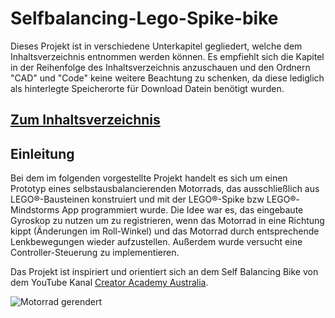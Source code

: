 # Selfbalancing-Lego-Spike-bike

Dieses Projekt ist in verschiedene Unterkapitel gegliedert, welche dem Inhaltsverzeichnis entnommen werden können.
Es empfiehlt sich die Kapitel in der Reihenfolge des Inhaltsverzeichnis anzuschauen und den Ordnern "CAD" und "Code" keine weitere Beachtung zu schenken, da diese lediglich als hinterlegte Speicherorte für Download Datein benötigt wurden. 

## [Zum Inhaltsverzeichnis](00-Inhaltsverzeichnis.md)

## Einleitung

Bei dem im folgenden vorgestellte Projekt handelt es sich um einen Prototyp eines selbstausbalancierenden Motorrads, das ausschließlich aus LEGO®-Bausteinen konstruiert und mit der LEGO®-Spike bzw LEGO®-Mindstorms App programmiert wurde. Die Idee war es, das eingebaute Gyroskop zu nutzen um zu registrieren, wenn das Motorrad in eine Richtung kippt (Änderungen im Roll-Winkel) und das Motorrad durch entsprechende Lenkbewegungen wieder aufzustellen. Außerdem wurde versucht eine Controller-Steuerung zu implementieren. 

Das Projekt ist inspiriert und orientiert sich an dem Self Balancing Bike von dem YouTube Kanal [Creator Academy Australia](https://www.youtube.com/watch?v=MCVW2Uqanlw).

![Motorrad gerendert](https://github.com/ITMimi/Selfbalancing-Lego-Spike-bike/assets/153182286/60a006b5-6999-48e9-98ae-e05d470d66ad)




